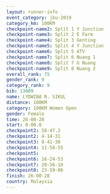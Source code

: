 ```yaml
---
layout: runner-info 
event_category: jbu-2019 
category_km: 100KM 
checkpoint-name2: Split 1 Y Junction  
checkpoint-name3: Split 2 E Farm  
checkpoint-name4: Split 3 Genting  
checkpoint-name5: Split 4 Y Junction 
checkpoint-name6: Split 5 ATV 
checkpoint-name7: Split 6 Nuang 1 
checkpoint-name8: Split 7 G Nuang 
checkpoint-name9: Split 8 Nuang 2 
overall_rank: 75
gender_rank: 9
category_rank: 9
bib: 13009
name: LYDWINA R. SIKUL
distance: 100KM
category: 100KM Women Open
gender: Female
time: 26-00-28
start: 0-00.0
checkpoint2: 58-47.2
checkpoint2: 4-14-31
checkpoint3: 8-41-38
checkpoint4: 11-58-55
checkpoint5: 
checkpoint6: 16-24-53
checkpoint7: 20-56-18
checkpoint8: 23-59-06
finish: 26-00-28
country: Malaysia
---
```

